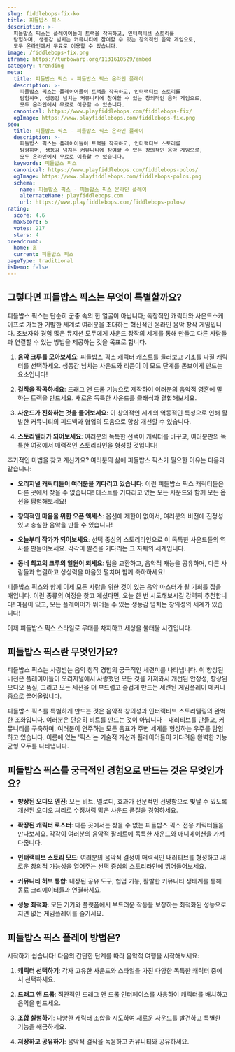 ```yaml
---
slug: fiddlebops-fix-ko
title: 피들밥스 픽스
description: >-
  피들밥스 픽스는 플레이어들이 트랙을 작곡하고, 인터랙티브 스토리를 
  탐험하며, 생동감 넘치는 커뮤니티에 참여할 수 있는 창의적인 음악 게임으로, 
  모두 온라인에서 무료로 이용할 수 있습니다.
image: /fiddlebops-fix.png
iframe: https://turbowarp.org/1131610529/embed
category: trending
meta:
  title: 피들밥스 픽스 - 피들밥스 픽스 온라인 플레이
  description: >-
    피들밥스 픽스는 플레이어들이 트랙을 작곡하고, 인터랙티브 스토리를 
    탐험하며, 생동감 넘치는 커뮤니티에 참여할 수 있는 창의적인 음악 게임으로, 
    모두 온라인에서 무료로 이용할 수 있습니다.
  canonical: https://www.playfiddlebops.com/fiddlebops-fix/
  ogImage: https://www.playfiddlebops.com/fiddlebops-fix.png
seo:
  title: 피들밥스 픽스 - 피들밥스 픽스 온라인 플레이
  description: >-
    피들밥스 픽스는 플레이어들이 트랙을 작곡하고, 인터랙티브 스토리를 
    탐험하며, 생동감 넘치는 커뮤니티에 참여할 수 있는 창의적인 음악 게임으로, 
    모두 온라인에서 무료로 이용할 수 있습니다.
  keywords: 피들밥스 픽스
  canonical: https://www.playfiddlebops.com/fiddlebops-polos/
  ogImage: https://www.playfiddlebops.com/fiddlebops-polos.png
  schema:
    name: 피들밥스 픽스 - 피들밥스 픽스 온라인 플레이
    alternateName: playfiddlebops.com
    url: https://www.playfiddlebops.com/fiddlebops-polos/
rating:
  score: 4.6
  maxScore: 5
  votes: 217
  stars: 4
breadcrumb:
  home: 홈
  current: 피들밥스 픽스
pageType: traditional
isDemo: false
---
```


## 그렇다면 피들밥스 픽스는 무엇이 특별할까요?

피들밥스 픽스는 단순히 군중 속의 한 얼굴이 아닙니다; 독창적인 캐릭터와 사운드스케이프로 가득한 기발한 세계로 여러분을 초대하는 혁신적인 온라인 음악 창작 게임입니다. 초보자와 경험 많은 뮤지션 모두에게 사운드 창작의 세계를 통해 만들고 다른 사람들과 연결할 수 있는 방법을 제공하는 것을 목표로 합니다.

1. **음악 크루를 모아보세요**: 피들밥스 픽스 캐릭터 캐스트를 둘러보고 기초를 다질 캐릭터를 선택하세요. 생동감 넘치는 사운드와 리듬이 이 모드 단계를 돋보이게 만드는 요소입니다!

2. **걸작을 작곡하세요**: 드래그 앤 드롭 기능으로 제작하여 여러분의 음악적 영혼에 말하는 트랙을 만드세요. 새로운 독특한 사운드를 클래식과 결합해보세요.

3. **사운드가 진화하는 것을 들어보세요**: 이 창의적인 세계의 역동적인 특성으로 인해 활발한 커뮤니티의 피드백과 협업의 도움으로 항상 개선할 수 있습니다.

4. **스토리텔러가 되어보세요**: 여러분의 독특한 선택이 캐릭터를 바꾸고, 여러분만의 독특한 여정에서 매력적인 스토리라인을 형성할 것입니다!

추가적인 마법을 찾고 계신가요? 여러분의 삶에 피들밥스 픽스가 필요한 이유는 다음과 같습니다:

- **오리지널 캐릭터들이 여러분을 기다리고 있습니다**: 이런 피들밥스 픽스 캐릭터들은 다른 곳에서 찾을 수 없습니다! 테스트를 기다리고 있는 모든 사운드와 함께 모든 옵션을 탐험해보세요!

- **창의적인 마음을 위한 오픈 액세스**: 옵션에 제한이 없어서, 여러분의 비전에 진정성 있고 충실한 음악을 만들 수 있습니다!

- **오늘부터 작가가 되어보세요**: 선택 중심의 스토리라인으로 이 독특한 사운드들의 역사를 만들어보세요. 각각이 발견을 기다리는 그 자체의 세계입니다.

- **동네 최고의 크루의 일원이 되세요**: 팁을 교환하고, 음악적 재능을 공유하며, 다른 사람들과 연결하고 상상력을 마음껏 펼치며 함께 축하하세요!

피들밥스 픽스와 함께 이제 모든 사람을 위한 것이 있는 음악 마스터가 될 기회를 잡을 때입니다. 이런 종류의 여정을 찾고 계셨다면, 오늘 한 번 시도해보시길 강력히 추천합니다! 마음이 있고, 모든 플레이어가 뛰어들 수 있는 생동감 넘치는 창의성의 세계가 있습니다!

이제 피들밥스 픽스 스타일로 무대를 차지하고 세상을 불태울 시간입니다.

## 피들밥스 픽스란 무엇인가요?

피들밥스 픽스는 사랑받는 음악 창작 경험의 궁극적인 세련미를 나타냅니다. 이 향상된 버전은 플레이어들이 오리지널에서 사랑했던 모든 것을 가져와서 개선된 안정성, 향상된 오디오 품질, 그리고 모든 세션을 더 부드럽고 즐겁게 만드는 세련된 게임플레이 메커니즘으로 끌어올립니다.

피들밥스 픽스를 특별하게 만드는 것은 음악적 창의성과 인터랙티브 스토리텔링의 완벽한 조화입니다. 여러분은 단순히 비트를 만드는 것이 아닙니다 – 내러티브를 만들고, 커뮤니티를 구축하며, 여러분이 연주하는 모든 음표가 주변 세계를 형성하는 우주를 탐험하고 있습니다. 이름에 있는 '픽스'는 기술적 개선과 플레이어들이 기다려온 완벽한 기능 균형 모두를 나타냅니다.

## 피들밥스 픽스를 궁극적인 경험으로 만드는 것은 무엇인가요?

- **향상된 오디오 엔진**: 모든 비트, 멜로디, 효과가 전문적인 선명함으로 빛날 수 있도록 개선된 오디오 처리로 수정처럼 맑은 사운드 품질을 경험하세요.

- **확장된 캐릭터 로스터**: 다른 곳에서는 찾을 수 없는 피들밥스 픽스 전용 캐릭터들을 만나보세요. 각각이 여러분의 음악적 팔레트에 독특한 사운드와 애니메이션을 가져다줍니다.

- **인터랙티브 스토리 모드**: 여러분의 음악적 결정이 매력적인 내러티브를 형성하고 새로운 창의적 가능성을 열어주는 선택 중심의 스토리라인에 뛰어들어보세요.

- **커뮤니티 허브 통합**: 내장된 공유 도구, 협업 기능, 활발한 커뮤니티 생태계를 통해 동료 크리에이터들과 연결하세요.

- **성능 최적화**: 모든 기기와 플랫폼에서 부드러운 작동을 보장하는 최적화된 성능으로 지연 없는 게임플레이를 즐기세요.

## 피들밥스 픽스 플레이 방법은?

시작하기 쉽습니다! 다음의 간단한 단계를 따라 음악적 여행을 시작해보세요:

1. **캐릭터 선택하기**: 각자 고유한 사운드와 스타일을 가진 다양한 독특한 캐릭터 중에서 선택하세요.

2. **드래그 앤 드롭**: 직관적인 드래그 앤 드롭 인터페이스를 사용하여 캐릭터를 배치하고 음악을 만드세요.

3. **조합 실험하기**: 다양한 캐릭터 조합을 시도하여 새로운 사운드를 발견하고 특별한 기능을 해금하세요.

4. **저장하고 공유하기**: 음악적 걸작을 녹음하고 커뮤니티와 공유하세요.